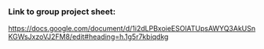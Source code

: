 ### Link to group project sheet:

https://docs.google.com/document/d/1i2dLPBxoieESOlATUpsAWYQ3AkUSnKGWsJxzoVJ2FM8/edit#heading=h.1g5r7kbiqdkg